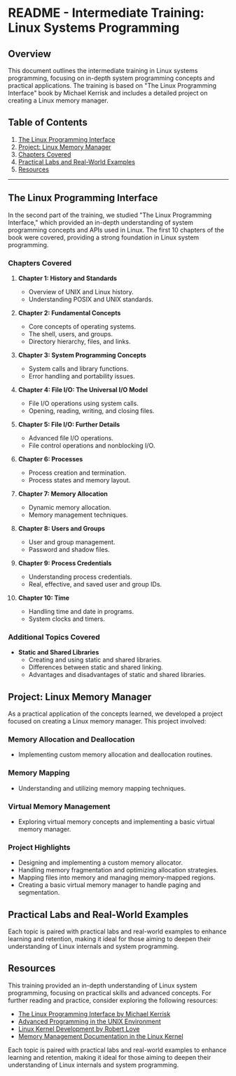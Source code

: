 # README - Intermediate Training: Linux Systems Programming

## Overview

This document outlines the intermediate training in Linux systems programming, focusing on in-depth system programming concepts and practical applications. The training is based on "The Linux Programming Interface" book by Michael Kerrisk and includes a detailed project on creating a Linux memory manager.

## Table of Contents

1. [The Linux Programming Interface](#the-linux-programming-interface)
2. [Project: Linux Memory Manager](#project-linux-memory-manager)
3. [Chapters Covered](#chapters-covered)
4. [Practical Labs and Real-World Examples](#practical-labs-and-real-world-examples)
5. [Resources](#resources)

---

## The Linux Programming Interface

In the second part of the training, we studied "The Linux Programming Interface," which provided an in-depth understanding of system programming concepts and APIs used in Linux. The first 10 chapters of the book were covered, providing a strong foundation in Linux system programming.

### Chapters Covered

1. **Chapter 1: History and Standards**
   - Overview of UNIX and Linux history.
   - Understanding POSIX and UNIX standards.

2. **Chapter 2: Fundamental Concepts**
   - Core concepts of operating systems.
   - The shell, users, and groups.
   - Directory hierarchy, files, and links.

3. **Chapter 3: System Programming Concepts**
   - System calls and library functions.
   - Error handling and portability issues.

4. **Chapter 4: File I/O: The Universal I/O Model**
   - File I/O operations using system calls.
   - Opening, reading, writing, and closing files.

5. **Chapter 5: File I/O: Further Details**
   - Advanced file I/O operations.
   - File control operations and nonblocking I/O.

6. **Chapter 6: Processes**
   - Process creation and termination.
   - Process states and memory layout.

7. **Chapter 7: Memory Allocation**
   - Dynamic memory allocation.
   - Memory management techniques.

8. **Chapter 8: Users and Groups**
   - User and group management.
   - Password and shadow files.

9. **Chapter 9: Process Credentials**
   - Understanding process credentials.
   - Real, effective, and saved user and group IDs.

10. **Chapter 10: Time**
    - Handling time and date in programs.
    - System clocks and timers.

### Additional Topics Covered
- **Static and Shared Libraries**
  - Creating and using static and shared libraries.
  - Differences between static and shared linking.
  - Advantages and disadvantages of static and shared libraries.

## Project: Linux Memory Manager

As a practical application of the concepts learned, we developed a project focused on creating a Linux memory manager. This project involved:

### Memory Allocation and Deallocation
- Implementing custom memory allocation and deallocation routines.

### Memory Mapping
- Understanding and utilizing memory mapping techniques.

### Virtual Memory Management
- Exploring virtual memory concepts and implementing a basic virtual memory manager.

### Project Highlights
- Designing and implementing a custom memory allocator.
- Handling memory fragmentation and optimizing allocation strategies.
- Mapping files into memory and managing memory-mapped regions.
- Creating a basic virtual memory manager to handle paging and segmentation.

## Practical Labs and Real-World Examples

Each topic is paired with practical labs and real-world examples to enhance learning and retention, making it ideal for those aiming to deepen their understanding of Linux internals and system programming.

## Resources

This training provided an in-depth understanding of Linux system programming, focusing on practical skills and advanced concepts. For further reading and practice, consider exploring the following resources:

- [The Linux Programming Interface by Michael Kerrisk](https://man7.org/tlpi/)
- [Advanced Programming in the UNIX Environment](https://www.apuebook.com/)
- [Linux Kernel Development by Robert Love](https://rlove.org/)
- [Memory Management Documentation in the Linux Kernel](https://www.kernel.org/doc/html/latest/admin-guide/mm/index.html)

Each topic is paired with practical labs and real-world examples to enhance learning and retention, making it ideal for those aiming to deepen their understanding of Linux internals and system programming.
